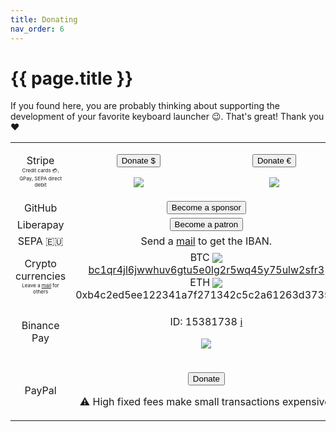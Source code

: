 ```yaml
---
title: Donating
nav_order: 6
---
```


# {{ page.title }}
 
If you found here, you are probably thinking about supporting the development of your favorite keyboard launcher 😉.
That's great!
Thank you ❤️

<table style="text-align: center;">
    <tr>
        <td>
            Stripe<br><span style="font-size:0.5rem">Credit cards 💳, GPay, SEPA direct debit</span>
        </td>
        <td>
            <p><a href="https://donate.stripe.com/28o17v3QF4BVghO289"><button type="button" name="button" class="btn">Donate $</button></a></p>
            <p><img src="/img/stripe_usd.png" style="max-height: 6rem;"></p>
        </td>
        <td>
            <p><a href="https://donate.stripe.com/14keYl0Et8Sb1mU4gg"><button type="button" name="button" class="btn">Donate €</button></a></p>
            <p><img src="/img/stripe_eur.png" style="max-height: 6rem;"></p>
        </td>
    </tr>
    <tr>
        <td>GitHub</td>
        <td colspan="2">
            <a href="https://github.com/sponsors/ManuelSchneid3r"><button type="button" name="button" class="btn">Become a sponsor</button></a>
        </td>
    </tr>
    <tr>
        <td>Liberapay<br></td>
        <td colspan="2">
            <a href="https://liberapay.com/manuelschneid3r/donate"><button type="button" name="button" class="btn">Become a patron</button></a>
        </td>
    </tr>
    <tr>
        <td>SEPA 🇪🇺</td>
        <td colspan="2">Send a <a href="mailto:manuelschneid3r@gmail.com?subject=Albert%20donation&body=IBAN%20please.">mail</a> to get the IBAN.</td>
    </tr>
    <tr>
        <td>
            Crypto currencies<br><font style="font-size:0.5rem">Leave a <a href="mailto:manuelschneid3r@gmail.com?subject=Albert%20crypto%20donation">mail</a> for others</font>
        </td>
        <td colspan="2">
            BTC <img src="https://cryptologos.cc/logos/bitcoin-btc-logo.svg?v=040" style="max-height: 1rem; margin-bottom: -0.15rem;"> <a href="bitcoin:bc1qr4jl6jwwhuv6gtu5e0lg2r5wq45y75ulw2sfr3?amount=0.001">bc1qr4jl6jwwhuv6gtu5e0lg2r5wq45y75ulw2sfr3</a><br>
            ETH <img src="https://cryptologos.cc/logos/ethereum-eth-logo.svg?v=040" style="max-height: 1rem; margin-bottom: -0.15rem;"> 0xb4c2ed5ee122341a7f271342c5c2a61263d37357<br>
        </td>
    </tr>
    <tr>
        <td>Binance Pay</td>
        <td colspan="2">
            <p>ID: 15381738 <a href="https://www.binance.com/en/support/faq/how-to-send-crypt7ocurrency-to-an-individual-with-binance-pay-b3fa3ae045b9429084203c3a4ff1362f">ℹ️</a></p>
            <p><img src="/img/binance.jpeg" style="max-height: 6rem;"></p>
        </td>
    </tr>
    <tr>
        <td>PayPal</td>
        <td colspan="2">
            <p><a href="https://www.paypal.com/donate/?hosted_button_id=W74BQPKPGNSNC"><button type="button" name="button" class="btn">Donate</button></a></p>
            <p>⚠️ High fixed fees make small transactions expensive.</p>
        </td>
    </tr>
</table>
